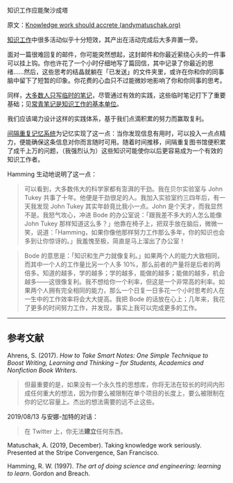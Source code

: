 知识工作应能聚沙成塔

原文：[Knowledge work should accrete (andymatuschak.org)](https://notes.andymatuschak.org/z6UDDkom8Aifg6mLdjT1sPtbMBweCmpyTwmJT)

[知识工作](https://notes.andymatuschak.org/z2eKzbL5nwQrm8Zr26rtaLHXyKHREr3tm5HbY)中很多活动似乎十分短效，其产出在活动完成后大多弃置一旁。

面对一篇很难回复的邮件，你可能突然想起，这封邮件和你最近萦绕心头的一件事可以挂上钩。你也许花了一个小时仔细地写了篇回信，其中记录了你最近的思绪……然后，这些思考的结晶就躺在「已发送」的文件夹里，或许在你和你的同事脑中留下了短暂的印象。你花费的心血只不过能微妙地影响了你和你同事的思考。

同样，[大多数人只写临时的笔记](https://notes.andymatuschak.org/z2ZAGQBHuJ2u9WrtAQHAEHcCZTtqpsGkAsrD1)，尽管通过有效的实践，这些临时笔记打下了重要基础；见[常青笔记是知识工作的基本单位](https://notes.andymatuschak.org/z3SjnvsB5aR2ddsycyXofbYR7fCxo7RmKW2be)。

我们应该竭力设计这样的实践体系，基于我们点滴积累的努力而赢取复利。

[间隔重复记忆系统](https://notes.andymatuschak.org/z4eXdSMJFv2qVGXSUEKH4vdcHBrLHcFY1ZGfC)为记忆实现了这一点：当你发现信息有用时，可以投入一点点精力，便能确保这条信息对你而言随时可用。随着时间推移，间隔重复图书馆便积累了成千上万的问题，（我强烈认为）这些知识可能使你以后更容易成为一个有效的知识工作者。

Hamming 生动地说明了这一点：

> 可以看到，大多数伟大的科学家都有澎湃的干劲。我在贝尔实验室与 John Tukey 共事了十年。他便是干劲很足的人。我加入实验室约三四年后，有一天我发现 John Tukey 其实年龄竟比我小一点。John 是个天才，而我显然不是。我怒气攻心，冲进 Bode 的办公室说：「跟我差不多大的人怎么能像 John Tukey 那样知道这么多？」他靠在椅子上，把双手放在脑后，微微一笑，说道：「Hamming，如果你像他那样努力工作那么多年，你的知识也会多到让你惊讶的。」我羞愧至极，简直是马上溜出了办公室！

>

> Bode 的意思是：「知识和生产力就像复利。」如果两个人的能力大致相同，而其中一个人的工作量比另一个人多 10%，那么前者的产量将是后者的两倍多。知道的越多，学的越多；学的越多，能做的越多；能做的越多，机会越多——这很像复利。我不想给你一个利率，但这是一个非常高的利率。如果两个人拥有完全相同的能力，那么一个日复一日多花一个小时思考的人在一生中的工作效率将会大大提高。我把 Bode 的话放在心上；几年来，我花了更多的时间努力工作，并发现，事实上我可以完成更多的工作。

------

## 参考文献

Ahrens, S. (2017). *How to Take Smart Notes: One Simple Technique to Boost Writing, Learning and Thinking – for Students, Academics and Nonfiction Book Writers*.

> 但最重要的是，如果没有一个永久性的思想库，你将无法在较长的时间内形成任何重大的想法，因为你要么被限制在单个项目的长度上，要么被限制在你的记忆容量上。杰出的想法需要的远不止这些。

2019/08/13 与安娜-加特的对话：

> 在 Twitter 上，你无法**建立**任何东西。

Matuschak, A. (2019, December). Taking knowledge work seriously. Presented at the Stripe Convergence, San Francisco.

Hamming, R. W. (1997). *The art of doing science and engineering: learning to learn*. Gordon and Breach.